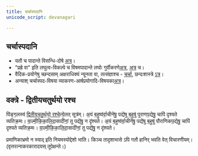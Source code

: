 ```yaml
---
title: चर्चास्पदानि
unicode_script: devanagari

---
```


## चर्चास्पदानि
- यतौ च पादान्ते विसन्धि-दोषे [अत्र](https://groups.google.com/forum/#!msg/padyadhaaraa/fSRcKGdmw0o/HaeNz448RRcJ)।
- "प्रह्रे वा" इति लघुत्व-विकल्पे च विषमपादान्ते लघोः गुर्वीकरणे[अत्र](https://groups.google.com/forum/#!searchin/padyadhaaraa/%E0%A4%AA%E0%A5%8D%E0%A4%B0%E0%A4%B9%E0%A5%8D%E0%A4%B0%E0%A5%87$20%E0%A4%B5%E0%A4%BE/padyadhaaraa/xcadHtGrzME/vptW0L0-IOIJ), [अत्र](https://groups.google.com/forum/#!topic/bvparishat/XJ6vc-d61Rk) च।
- वैदिक\-प्रयोगेषु च्छन्दसाम् अक्षराधिक्यं न्यूनता वा, तत्संज्ञाश्च \- [चर्चा](https://groups.google.com/forum/#!topic/bvparishat/Sb1uRem4fHE), छन्दःशास्त्रे [ऽत्र](https://archive.org/stream/chandahsutram00pinguoft#page/n51/mode/2up)।  
- अन्याश् चर्चास्पद-विषया व्याकरण-आर्षप्रयोगादि-विषयका[अत्र](https://sites.google.com/site/samskrtamsfo/an-ya/vyakaranam)।


## वक्त्रे - द्वितीयचतुर्थयो रश्च
पि॑ङ्ग॒लस्य॑ [द्वितीयचतु॒र्थयो॒ रश्चे](https://archive.org/details/chandahsutram00pinguoft/page/n117/mode/1up)त्ये॒तत् सूत्र॑म्। अ॒यं ब॒हुष्व॑र्वा॒चीने॑षु॒ पद्ये॑षु ब॒हुषु॑ पुराणप॒द्येषु॒ चापि॑ दृश्यते व्यतिक्र॒मः। वा॒ल्मी॒कि॒का॒लि॒दा॒सादी॑नां॒ तु पद्ये॑षु॒ न दृ॑श्यते। अ॒यं ब॒हुष्व॑र्वा॒चीने॑षु॒ पद्ये॑षु ब॒हुषु॑ पौराणिकप॒द्येषु॒ चापि॑ दृश्यते व्यतिक्र॒मः। वा॒ल्मी॒कि॒का॒लि॒दा॒सादी॑नां॒ तु पद्ये॑षु॒ न दृ॑श्यते।

प्रमाणिकाभ्रमो न स्याद् इति नियमस्योद्देशो भाति। किञ्च तादृशाभासे ऽपि गतौ हानिर् भवति वेत् विचारणीयम्। (वृत्तरत्नाकरकारादयस् तूपेक्षन्ते।)

